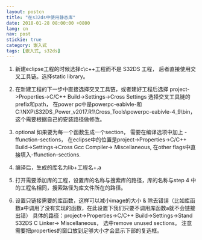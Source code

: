 ```yaml
---
layout: postcn
title: "在s32ds中使用静态库"
date: 2018-01-28 08:00:00 +0800
lang: cn
nav: post
stickie: true 
category: 嵌入式
tags: [嵌入式, s32ds]
---
```

1.  新建eclipse工程的时候选择c\c++工程而不是 S32DS 工程， 后者直接使用交叉工具链。选择static library。
2.  在新建工程的下一步中直接选择交叉工具链，或者建好工程后选择 project->Properties->C/C++ Build->Settings->Cross Settings 选择交叉工具链的prefix和path， 在power pc中是powerpc-eabivle-和C:\NXP\S32DS_Power_v2017.R1\Cross_Tools\powerpc-eabivle-4_9\bin， 这个需要根据自己的安装路径做修改。
3.  optional 如果要为每一个函数生成一个section， 需要在编译选项中加上 -ffunction-sections， 在eclipse中的位置是project->Properties->C/C++ Build->Settings->Cross Gcc Compiler-> Miscellaneous, 在other flags中直接填入-ffunction-sections. 
4.  编译后，生成的库名为lib+工程名+.a

5.  打开需要添加库的工程，设置库的名称与搜索库的路径，库的名称与step 4 中的工程名相同，搜索路径为库文件所在的路径。

6.  设置只链接需要的库函数，这样可以减小image的大小 & 除去错误（比如库函数a中调用了没有实现的函数，在此设置下我们只要不调用库函数a就不会链接出错） 具体的路径：project->Properties->C/C++ Build->Settings->Stand S32DS C Linker-> Miscellaneous， 选中remove unused sections。 注意需要把properties的窗口放到足够大小才会显示下部的复选框。